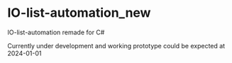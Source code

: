 # IO-list-automation_new
IO-list-automation remade for C#


Currently under development and working prototype could be expected at 2024-01-01
